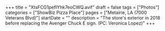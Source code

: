 +++
title = "XtsFCG1pefIYhk7eoCWQ.avif"
draft = false
tags = ["Photos"]
categories = ["ShowBiz Pizza Place"]
pages = ["Metairie, LA (7000 Veterans Blvd)"]
startDate = ""
description = "The store's exterior in 2018 before replacing the Avenger Chuck E sign. (PC: Veronica Lopez)"
+++
